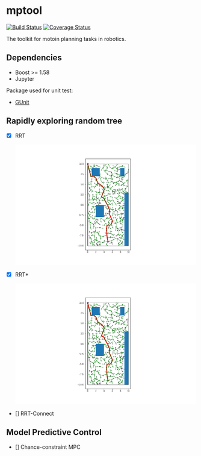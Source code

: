 # mptool

[![Build Status](https://travis-ci.com/BingyuZhou/mptool.svg?branch=master)](https://travis-ci.com/BingyuZhou/mptool)
[![Coverage Status](https://coveralls.io/repos/github/BingyuZhou/mptool/badge.svg?branch=master)](https://coveralls.io/github/BingyuZhou/mptool?branch=master)

The toolkit for motoin planning tasks in robotics. 

## Dependencies

- Boost >= 1.58
- Jupyter

Package used for unit test:
- [GUnit](https://github.com/cpp-testing/GUnit) 

## Rapidly exploring random tree

- [x] RRT

    ![image](./rrt.png "rrt planner")
    
- [x] RRT*

    ![image](./rrt.png "rrt planner")

- [] RRT-Connect

## Model Predictive Control

- [] Chance-constraint MPC
